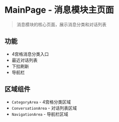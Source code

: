 # MainPage - 消息模块主页面

> 消息模块的核心页面，展示消息分类和对话列表

## 功能

- 4宫格消息分类入口
- 最近对话列表
- 下拉刷新
- 导航栏

## 区域组件

- `CategoryArea` - 4宫格分类区域
- `ConversationArea` - 对话列表区域
- `NavigationArea` - 导航栏区域
